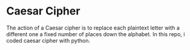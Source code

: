 # Caesar Cipher
The action of a Caesar cipher is to replace each plaintext letter with a different one a fixed number of places down the alphabet. In this repo, i coded caesar cipher with python.
